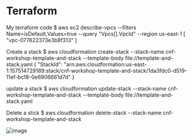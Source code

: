 # Terraform
My terraform code
$ aws ec2 describe-vpcs --filters Name=isDefault,Values=true --query "Vpcs[].VpcId" --region us-east-1
[
    "vpc-077622373e3b8f313"
]

Create a stack
$ aws cloudformation create-stack --stack-name cnf-workshop-template-and-stack --template-body file://template-and-stack.yaml
{
    "StackId": "arn:aws:cloudformation:us-east-1:157514729189:stack/cnf-workshop-template-and-stack/1da3fdc0-d519-11ef-bc18-0e6906661d7d"
}

update a stack
$ aws cloudformation update-stack --stack-name cnf-workshop-template-and-stack --template-body file://template-and-stack.yaml

Delete a stick
$ aws cloudformation delete-stack --stack-name cnf-workshop-template-and-stack

![image](https://github.com/user-attachments/assets/8772b9a8-5c35-4055-96b2-41f11b51ad07)

